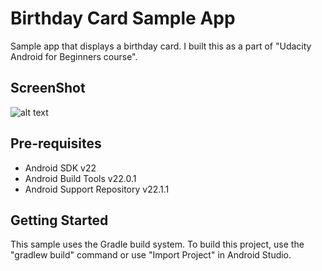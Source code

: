 Birthday Card Sample App
===================================

Sample app that displays a birthday card. 
I built this as a part of "Udacity Android for Beginners course".

ScreenShot
--------------

![alt text](file:///home/sharma/Desktop/screenshot.jpg)

Pre-requisites
--------------

- Android SDK v22
- Android Build Tools v22.0.1
- Android Support Repository v22.1.1

Getting Started
---------------

This sample uses the Gradle build system. To build this project, use the
"gradlew build" command or use "Import Project" in Android Studio.


